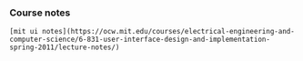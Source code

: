 ### Course notes
    [mit ui notes](https://ocw.mit.edu/courses/electrical-engineering-and-computer-science/6-831-user-interface-design-and-implementation-spring-2011/lecture-notes/)
